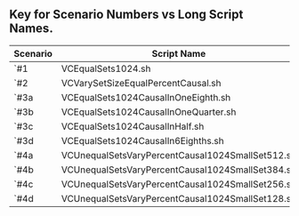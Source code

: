 

## Key for Scenario Numbers vs Long Script Names. 

Scenario | Script Name 
----------------- | ---------------------------------------
`#1 | VCEqualSets1024.sh
`#2 | VCVarySetSizeEqualPercentCausal.sh
`#3a | VCEqualSets1024CausalInOneEighth.sh
`#3b | VCEqualSets1024CausalInOneQuarter.sh
`#3c | VCEqualSets1024CausalInHalf.sh
`#3d | VCEqualSets1024CausalIn6Eighths.sh
`#4a | VCUnequalSetsVaryPercentCausal1024SmallSet512.sh
`#4b | VCUnequalSetsVaryPercentCausal1024SmallSet384.sh
`#4c | VCUnequalSetsVaryPercentCausal1024SmallSet256.sh
`#4d | VCUnequalSetsVaryPercentCausal1024SmallSet128.sh

